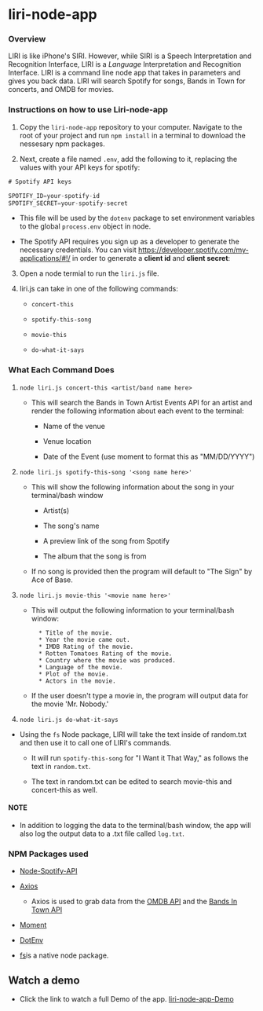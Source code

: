 # liri-node-app

### Overview

LIRI is like iPhone's SIRI. However, while SIRI is a Speech Interpretation and Recognition Interface, LIRI is a _Language_ Interpretation and Recognition Interface. LIRI is a command line node app that takes in parameters and gives you back data.   LIRI will search Spotify for songs, Bands in Town for concerts, and OMDB for movies.

### Instructions on how to use Liri-node-app

1. Copy the `liri-node-app` repository to your computer.  Navigate to the root of your project and run `npm install` in a terminal to download the nessesary npm packages.  

2. Next, create a file named `.env`, add the following to it, replacing the values with your API keys for spotify:

```js
# Spotify API keys

SPOTIFY_ID=your-spotify-id
SPOTIFY_SECRET=your-spotify-secret

```
   * This file will be used by the `dotenv` package to set environment variables to the global `process.env` object in node.
     
   * The Spotify API requires you sign up as a developer to generate the necessary credentials. You can visit                      <https://developer.spotify.com/my-applications/#!/> in order to generate a **client id** and **client secret**:
   
3. Open a node termial to run the `liri.js` file.

4. liri.js can take in one of the following commands:

   * `concert-this`

   * `spotify-this-song`

   * `movie-this`

   * `do-what-it-says`

### What Each Command Does

1. `node liri.js concert-this <artist/band name here>`

   * This will search the Bands in Town Artist Events API for an artist and render the following information about each event to the terminal:

     * Name of the venue

     * Venue location

     * Date of the Event (use moment to format this as "MM/DD/YYYY")

2. `node liri.js spotify-this-song '<song name here>'`

   * This will show the following information about the song in your terminal/bash window

     * Artist(s)

     * The song's name

     * A preview link of the song from Spotify

     * The album that the song is from

    * If no song is provided then the program will default to "The Sign" by Ace of Base.

3. `node liri.js movie-this '<movie name here>'`

   * This will output the following information to your terminal/bash window:

     ```
       * Title of the movie.
       * Year the movie came out.
       * IMDB Rating of the movie.
       * Rotten Tomatoes Rating of the movie.
       * Country where the movie was produced.
       * Language of the movie.
       * Plot of the movie.
       * Actors in the movie.
     ```

   * If the user doesn't type a movie in, the program will output data for the movie 'Mr. Nobody.'

4. `node liri.js do-what-it-says`

  * Using the `fs` Node package, LIRI will take the text inside of random.txt and then use it to call one of LIRI's commands.

     * It will run `spotify-this-song` for "I Want it That Way," as follows the text in `random.txt`.

     * The text in random.txt can be edited to search movie-this and concert-this as well.
     
 #### NOTE
 * In addition to logging the data to the terminal/bash window, the app will also log the output data to a .txt file called `log.txt`.
     
### NPM Packages used

   * [Node-Spotify-API](https://www.npmjs.com/package/node-spotify-api)

   * [Axios](https://www.npmjs.com/package/axios)

     * Axios is used to grab data from the [OMDB API](http://www.omdbapi.com) and the [Bands In Town API](http://www.artists.bandsintown.com/bandsintown-api)

   * [Moment](https://www.npmjs.com/package/moment)

   * [DotEnv](https://www.npmjs.com/package/dotenv)
   
   * [fs](https://www.npmjs.com/package/file-system)is a native node package.

## Watch a demo 

* Click the link to watch a full Demo of the app. [liri-node-app-Demo](http://www.google.com)
   
